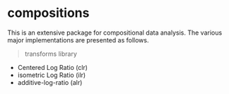 # compositions

This is an extensive package for compositional data analysis. The various major implementations are presented as follows.

> transforms library
- Centered Log Ratio (clr)
- isometric Log Ratio (ilr)
- additive-log-ratio (alr)
